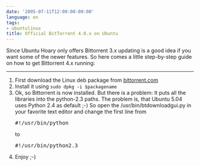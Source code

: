 ```yaml
---
date: '2005-07-11T12:00:00-00:00'
language: en
tags:
- ubuntulinux
title: Official BitTorrent 4.0.x on Ubuntu
---
```



Since Ubuntu Hoary only offers Bittorrent 3.x updating is a good idea if you want some of the newer features. So here comes a little step-by-step guide on how to get Bittorrent 4.x running:

-------------------------------



<ol>

<li>First download the Linux deb package from <a href="http://www.bittorrent.com/">bittorrent.com</a></li>

<li>Install it using <code>sudo dpkg -i $packagename</code></li>

<li>Ok, so Bittorrent is now installed. But there is a problem: It puts all the libraries into the python-2.3 paths. The problem is, that Ubuntu 5.04 uses Python 2.4 as default ;-) So open the /usr/bin/btdownloadgui.py in your favorite text editor and change the first line from

<pre class="code">#!/usr/bin/python</pre>

to

<pre class="code">#!/usr/bin/python2.3</pre></li>

<li>Enjoy ;-)</li>

</ol>